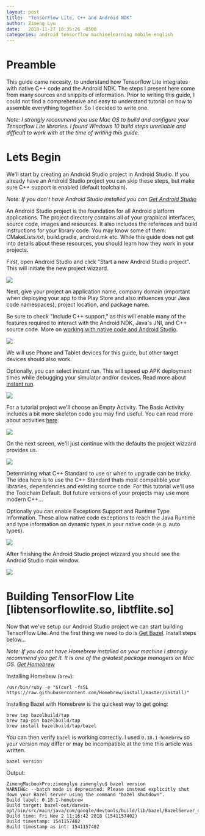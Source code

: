 ```yaml
---
layout: post
title:  "TensorFlow Lite, C++ and Android NDK"
author: Zimeng Lyu
date:   2018-11-27 10:35:26 -0500
categories: android tensorflow machinelearning mobile english
---
```


# Preamble

This guide came necesity, to understand how Tensorflow Lite integrates with native C++ code and the Android NDK. The steps I present here come from many sources and snippits of information. Prior to writing this guide, I could not find a comprehensive and easy to understand tutorial on how to assemble everything together. So I decided to write one.

_Note: I strongly recommend you use Mac OS to build and configure your Tensorflow Lite libraries. I found Windows 10 build steps unreliable and difficult to work with at the time of writing this guide._

# Lets Begin

We'll start by creating an Android Studio project in Android Studio. If you already have an Android Studio project you can skip these steps, but make sure C++ support is enabled (default toolchain).

_Note: If you don't have Android Studio installed you can [Get Android Studio][android-studio]_

An Android Studio project is the foundation for all Android platform applications. The project directory contains all of your graphical interfaces, source code, images and resources. It also includes the refernces and build instructions for your library code. You may know some of them: CMakeLists.txt, build.gradle, android.mk etc. While this guide does not get into details about these resources, you should learn how they work in your projects.

First, open Android Studio and click "Start a new Android Studio project". This will initiate the new project wizzard.

![](/images/tflite-android/1.png)

Next, give your project an application name, company domain (important when deploying your app to the Play Store and also influences your Java code namespaces), project location, and package name. 

Be sure to check "Include C++ support," as this will enable many of the features required to interact with the Android NDK, Java's JNI, and C++ source code. More on [working with native code and Android Studio][add-native-code].

![](/images/tflite-android/2.png)

We will use Phone and Tablet devices for this guide, but other target devices should also work.

Optionally, you can select instant run. This will speed up APK deployment times while debugging your simulator and/or devices. Read more about [instant run][instant-run].

![](/images/tflite-android/4.png)

For a tutorial project we'll choose an Empty Activity. The Basic Activity includes a bit more skeleton code you may find useful. You can read more about activities [here][intro-to-activities].

![](/images/tflite-android/5.png)

On the next screen, we'll just continue with the defaults the project wizzard provides us.

![](/images/tflite-android/6.png)

Determining what C++ Standard to use or when to upgrade can be tricky. The idea here is to use the C++ Standard thats most compatible your libraries, dependencies and existing source code. For this tutorial we'll use the Toolchain Default. But future versions of your projects may use more modern C++... 

Optionally you can enable Exceptions Support and Runtime Type Information. These allow native code exceptions to reach the Java Runtime and type information on dynamic types in your native code (e.g. auto types).

![](/images/tflite-android/7.png)

After finishing the Android Studio project wizzard you should see the Android Studio main window.

![](/images/tflite-android/8.png)

# Building TensorFlow Lite [libtensorflowlite.so, libtflite.so]

Now that we've setup our Android Studio project we can start building TensorFlow Lite. And the first thing we need to do is [Get Bazel][bazel-url]. Install steps below...

_Note: If you do not have Homebrew installed on your machine I strongly recommend you get it. It is one of the greatest package managers on Mac OS. [Get Homebrew][homebrew-url]_

Installing Homebew (`brew`):

~~~
/usr/bin/ruby -e "$(curl -fsSL https://raw.githubusercontent.com/Homebrew/install/master/install)"
~~~

Installing Bazel with Homebrew is the quickest way to get going:

~~~
brew tap bazelbuild/tap
brew tap-pin bazelbuild/tap
brew install bazelbuild/tap/bazel
~~~

You can then verify `bazel` is working correctly. I used `0.18.1-homebrew` so your version may differ or may be incompatible at the time this article was written.

~~~
bazel version
~~~

Output:

~~~
ZimengMacbookPro:zimenglyu zimenglyu$ bazel version
WARNING: --batch mode is deprecated. Please instead explicitly shut down your Bazel server using the command "bazel shutdown".
Build label: 0.18.1-homebrew
Build target: bazel-out/darwin-opt/bin/src/main/java/com/google/devtools/build/lib/bazel/BazelServer_deploy.jar
Build time: Fri Nov 2 11:16:42 2018 (1541157402)
Build timestamp: 1541157402
Build timestamp as int: 1541157402
~~~

[android-studio]: https://developer.android.com/studio/
[add-native-code]: https://developer.android.com/studio/projects/add-native-code
[instant-run]: https://developer.android.com/studio/run/#instant-run
[intro-to-activities]: https://developer.android.com/guide/components/activities/intro-activities
[bazel-url]: https://bazel.build
[homebrew-url]: https://brew.sh
